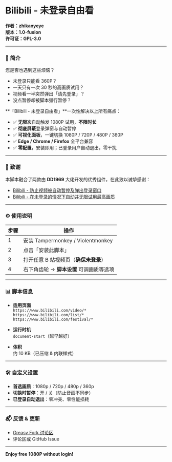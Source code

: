 # Bilibili - 未登录自由看  
**作者：zhikanyeye**  
**版本：1.0-fusion**  
**许可证：GPL-3.0**  

---

### 📌 简介
您是否也遇到这些烦恼？  
- 未登录只能看 360P？  
- 一天只有一次 30 秒的高画质试用？  
- 视频看一半突然弹出「请先登录」？  
- 没点暂停却被脚本强行暂停？  

**「Bilibili - 未登录自由看」**一次性解决以上所有痛点：  
- ✅ **无限次**自动触发 1080P 试用，**不限时长**  
- ✅ **彻底屏蔽**登录弹窗与自动暂停  
- ✅ **可视化面板**，一键切换 1080P / 720P / 480P / 360P  
- ✅ **Edge / Chrome / Firefox** 全平台兼容  
- ✅ **零配置**，安装即用；已登录用户自动退出，零干扰  

---

### 🙏 致谢
本脚本融合了两款由 **DD1969** 大佬开发的优秀组件，在此致以诚挚感谢：

- [Bilibili - 防止视频被自动暂停及弹出登录窗口](https://greasyfork.org/zh-CN/scripts/467474-bilibili-%E9%98%B2%E6%AD%A2%E8%A7%86%E9%A2%91%E8%A2%AB%E8%87%AA%E5%8A%A8%E6%9A%82%E5%81%9C%E5%8F%8A%E5%BC%B9%E5%87%BA%E7%99%BB%E5%BD%95%E7%AA%97%E5%8F%A3)  
- [Bilibili - 在未登录的情况下自动并无限试用最高画质](https://greasyfork.org/zh-CN/scripts/467511-bilibili-%E5%9C%A8%E6%9C%AA%E7%99%BB%E5%BD%95%E7%9A%84%E6%83%85%E5%86%B5%E4%B8%8B%E8%87%AA%E5%8A%A8%E5%B9%B6%E6%97%A0%E9%99%90%E8%AF%95%E7%94%A8%E6%9C%80%E9%AB%98%E7%94%BB%E8%B4%A8)

---

### ⚙️ 使用说明
| 步骤 | 操作 |
|---|---|
| 1 | 安装 Tampermonkey / Violentmonkey |
| 2 | 点击「安装此脚本」 |
| 3 | 打开任意 B 站视频页（**确保未登录**） |
| 4 | 右下角齿轮 → **脚本设置** 可调画质等选项 |

---

### 📊 脚本信息
- **适用页面**  
  `https://www.bilibili.com/video/*`  
  `https://www.bilibili.com/list/*`  
  `https://www.bilibili.com/festival/*`

- **运行时机**  
  `document-start`（越早越好）

- **体积**  
  约 10 KB（已压缩 & 内联样式）

---

### 🛠️ 自定义设置
- **首选画质**：1080p / 720p / 480p / 360p  
- **切换时暂停**：开 / 关（防止音画不同步）  
- **已登录自动退出**：零冲突、零性能损耗

---

### 📬 反馈 & 更新
- [Greasy Fork 讨论区](https://greasyfork.org/zh-CN/scripts/467511-bilibili-%E5%9C%A8%E6%9C%AA%E7%99%BB%E5%BD%95%E7%9A%84%E6%83%85%E5%86%B5%E4%B8%8B%E8%87%AA%E5%8A%A8%E5%B9%B6%E6%97%A0%E9%99%90%E8%AF%95%E7%94%A8%E6%9C%80%E9%AB%98%E7%94%BB%E8%B4%A8/feedback)  
- 评论区或 GitHub Issue

---

**Enjoy free 1080P without login!**
